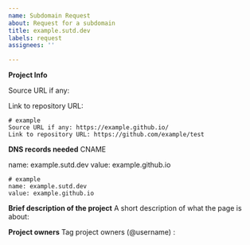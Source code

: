 ```yaml
---
name: Subdomain Request
about: Request for a subdomain
title: example.sutd.dev
labels: request
assignees: ''

---
```


**Project Info**

Source URL if any: 

Link to repository URL: 

```
# example
Source URL if any: https://example.github.io/
Link to repository URL: https://github.com/example/test
```

**DNS records needed**
CNAME

name: example.sutd.dev
value: example.github.io

```
# example
name: example.sutd.dev
value: example.github.io
```

**Brief description of the project**
A short description of what the page is about:



**Project owners**
Tag project owners (@username) : 
